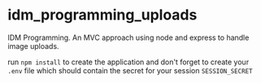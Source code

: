 # idm_programming_uploads
IDM Programming. 
An MVC approach using node and express to handle image uploads.


run `npm install` to create the application and don't forget to create your `.env` file which should contain the secret for your session `SESSION_SECRET`